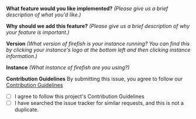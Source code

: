 <!-- 💖 Thanks for taking the time to fill out this bug report!
💁 Having trouble with deployment? [Ask the support chat.](https://matrix.to/#/#firefish-community:nitro.chat)
🔒 Found a security vulnerability? [Please disclose it responsibly.](https://firefish.dev/firefish/firefish/-/blob/develop/SECURITY.md)
🤝 By submitting this feature request, you agree to follow our [Contribution Guidelines.](https://firefish.dev/firefish/firefish/-/blob/develop/CONTRIBUTING.md) -->

**What feature would you like implemented?** _(Please give us a brief description of what you'd like.)_

**Why should we add this feature?** _(Please give us a brief description of why your feature is important.)_

**Version** _(What version of firefish is your instance running? You can find this by clicking your instance's logo at the bottom left and then clicking instance information.)_

**Instance** _(What instance of firefish are you using?)_

**Contribution Guidelines**
By submitting this issue, you agree to follow our [Contribution Guidelines](https://firefish.dev/firefish/firefish/-/blob/develop/CONTRIBUTING.md)
- [ ] I agree to follow this project's Contribution Guidelines
- [ ] I have searched the issue tracker for similar requests, and this is not a duplicate.
